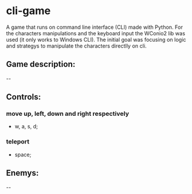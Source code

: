 # cli-game

A game that runs on command line interface (CLI) made with Python.
For the characters manipulations and the keyboard input the WConio2 lib was used (it only works to Windows CLI).
The initial goal was focusing on logic and strategys to manipulate the characters directlly on cli.

## Game description:
--

## Controls:
### move up, left, down and right respectively
- w, a, s, d;
### teleport
- space;

## Enemys:
--
